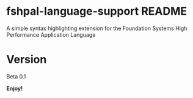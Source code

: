 # fshpal-language-support README

A simple syntax highlighting extension for the Foundation Systems High Performance Application Language

# Version

Beta 0.1


**Enjoy!**
